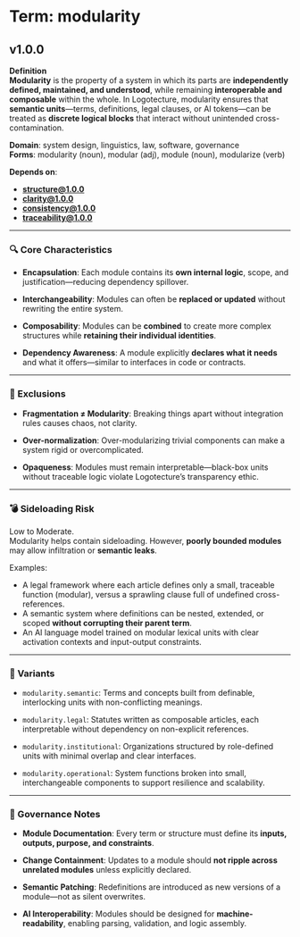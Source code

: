 # Term: modularity

## v1.0.0

**Definition**  
**Modularity** is the property of a system in which its parts are **independently defined, maintained, and understood**, while remaining **interoperable and composable** within the whole. In Logotecture, modularity ensures that **semantic units**—terms, definitions, legal clauses, or AI tokens—can be treated as **discrete logical blocks** that interact without unintended cross-contamination.

**Domain**: system design, linguistics, law, software, governance  
**Forms**: modularity (noun), modular (adj), module (noun), modularize (verb)

**Depends on**:  
- **structure@1.0.0**  
- **clarity@1.0.0**  
- **consistency@1.0.0**  
- **traceability@1.0.0**

---

### 🔍 Core Characteristics

- **Encapsulation**: Each module contains its **own internal logic**, scope, and justification—reducing dependency spillover.

- **Interchangeability**: Modules can often be **replaced or updated** without rewriting the entire system.

- **Composability**: Modules can be **combined** to create more complex structures while **retaining their individual identities**.

- **Dependency Awareness**: A module explicitly **declares what it needs** and what it offers—similar to interfaces in code or contracts.

---

### 🚧 Exclusions

- **Fragmentation ≠ Modularity**: Breaking things apart without integration rules causes chaos, not clarity.

- **Over-normalization**: Over-modularizing trivial components can make a system rigid or overcomplicated.

- **Opaqueness**: Modules must remain interpretable—black-box units without traceable logic violate Logotecture’s transparency ethic.

---

### 💣 Sideloading Risk

Low to Moderate.  
Modularity helps contain sideloading. However, **poorly bounded modules** may allow infiltration or **semantic leaks**.

Examples:
- A legal framework where each article defines only a small, traceable function (modular), versus a sprawling clause full of undefined cross-references.  
- A semantic system where definitions can be nested, extended, or scoped **without corrupting their parent term**.  
- An AI language model trained on modular lexical units with clear activation contexts and input-output constraints.

---

### 🔁 Variants

- `modularity.semantic`: Terms and concepts built from definable, interlocking units with non-conflicting meanings.

- `modularity.legal`: Statutes written as composable articles, each interpretable without dependency on non-explicit references.

- `modularity.institutional`: Organizations structured by role-defined units with minimal overlap and clear interfaces.

- `modularity.operational`: System functions broken into small, interchangeable components to support resilience and scalability.

---

### 🔐 Governance Notes

- **Module Documentation**: Every term or structure must define its **inputs, outputs, purpose, and constraints**.

- **Change Containment**: Updates to a module should **not ripple across unrelated modules** unless explicitly declared.

- **Semantic Patching**: Redefinitions are introduced as new versions of a module—not as silent overwrites.

- **AI Interoperability**: Modules should be designed for **machine-readability**, enabling parsing, validation, and logic assembly.
